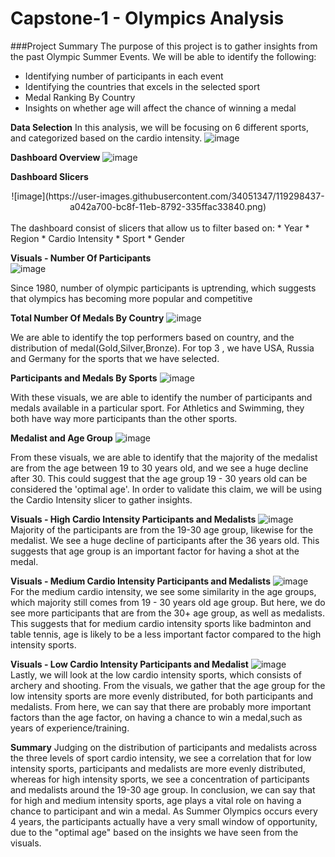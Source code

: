 # Capstone-1 - Olympics Analysis

###Project Summary
The purpose of this project is to gather insights from the past Olympic Summer Events. 
We will be able to identify the following:
* Identifying number of participants in each event
* Identifying the countries that excels in the selected sport
* Medal Ranking By Country
* Insights on whether age will affect the chance of winning a medal

<b>Data Selection</b>
In this analysis, we will be focusing on 6 different sports, and categorized based on the cardio intensity.
![image](https://user-images.githubusercontent.com/34051347/119298342-6c678180-bc8f-11eb-9e72-7101abbf3020.png)


<b>Dashboard Overview</b>
![image](https://user-images.githubusercontent.com/34051347/119298388-8739f600-bc8f-11eb-836e-3b12c6bb3756.png)


<b>Dashboard Slicers</b></br>
<center>![image](https://user-images.githubusercontent.com/34051347/119298437-a042a700-bc8f-11eb-8792-335ffac33840.png)</center></br>
The dashboard consist of slicers that allow us to filter based on:
* Year
* Region
* Cardio Intensity
* Sport
* Gender

<b>Visuals - Number Of Participants</b><br/>
![image](https://user-images.githubusercontent.com/34051347/119298509-c10afc80-bc8f-11eb-986b-646c2c1b9ab7.png)<br/>

Since 1980, number of olympic participants is uptrending, which suggests that olympics has becoming more popular and competitive

<b>Total Number Of Medals By Country</b>
![image](https://user-images.githubusercontent.com/34051347/119298584-e861c980-bc8f-11eb-8f36-4c64715255b2.png)<br/>

We are able to identify the top performers based on country, and the distribution of medal(Gold,Silver,Bronze). For top 3 , we have USA, Russia and Germany for the sports that we have selected.

<b>Participants and Medals By Sports</b>
![image](https://user-images.githubusercontent.com/34051347/119298717-25c65700-bc90-11eb-9159-0faa37c0dd99.png)<br/>

With these visuals, we are able to identify the number of participants and medals available in a particular sport. For Athletics and Swimming, they both have way more participants than the other sports.

<b>Medalist and Age Group</b>
![image](https://user-images.githubusercontent.com/34051347/119298848-67ef9880-bc90-11eb-95bd-82ad30b2513f.png)<br/>

From these visuals, we are able to identify that the majority of the medalist are from the age between 19 to 30 years old, and we see a huge decline after 30.
This could suggest that the age group 19 - 30 years old can be considered the 'optimal age'. In order to validate this claim, we will be using the Cardio Intensity slicer to gather insights.

<b>Visuals - High Cardio Intensity Participants and Medalists</b>
![image](https://user-images.githubusercontent.com/34051347/119299897-62934d80-bc92-11eb-849e-821e11f2727d.png)<br/>
Majority of the participants are from the 19-30 age group, likewise for the medalist. We see a huge decline of participants after the 36 years old. This suggests that age group is an important factor for having a shot at the medal.

<b>Visuals - Medium Cardio Intensity Participants and Medalists</b>
![image](https://user-images.githubusercontent.com/34051347/119300074-baca4f80-bc92-11eb-834c-4fcf0e574851.png)<br/>
For the medium cardio intensity, we see some similarity in the age groups, which majority still comes from 19 - 30 years old age group. But here, we do see more participants that are from the 30+ age group, as well as medalists. This suggests that for medium cardio intensity sports like badminton and table tennis, age is likely to be a less important factor compared to the high intensity sports.

<b>Visuals - Low Cardio Intensity Participants and Medalist</b>
![image](https://user-images.githubusercontent.com/34051347/119300545-82774100-bc93-11eb-9e1d-a01031b4424c.png)<br/>
Lastly, we will look at the low cardio intensity sports, which consists of archery and shooting. From the visuals, we gather that the age group for the low intensity sports are more evenly distributed, for both participants and medalists. From here, we can say that  there are probably more important factors than the age factor, on having a chance to win a medal,such as years of experience/training.

<b>Summary</b>
Judging on the distribution of participants and medalists across the three levels of sport cardio intensity, we see a correlation that for low intensity sports, participants and medalists are more evenly distributed, whereas for high intensity sports, we see a concentration of participants and medalists around the 19-30 age group. In conclusion, we can say that for high and medium intensity sports, age plays a vital role on having a chance to participant and win a medal. As Summer Olympics occurs every 4 years, the participants actually have a very small window of opportunity, due to the "optimal age" based on the insights we have seen from the visuals. 


